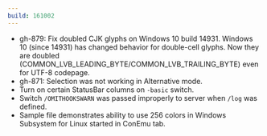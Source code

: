 ```yaml
---
build: 161002
---
```


* gh-879: Fix doubled CJK glyphs on Windows 10 build 14931.
  Windows 10 (since 14931) has changed behavior for double-cell glyphs. Now they are
  doubled (COMMON_LVB_LEADING_BYTE/COMMON_LVB_TRAILING_BYTE) even for UTF-8 codepage.
* gh-871: Selection was not working in Alternative mode.
* Turn on certain StatusBar columns on `-basic` switch.
* Switch `/OMITHOOKSWARN` was passed improperly to server when `/log` was defined.
* Sample file demonstrates ability to use 256 colors in Windows Subsystem for Linux
  started in ConEmu tab.

